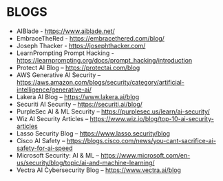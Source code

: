 # BLOGS
- AIBlade - https://www.aiblade.net/
- EmbraceTheRed - https://embracethered.com/blog/
- Joseph Thacker - https://josephthacker.com/
- LearnPrompting Prompt Hacking - https://learnprompting.org/docs/prompt_hacking/introduction
- Protect AI Blog – https://protectai.com/blog
- AWS Generative AI Security – https://aws.amazon.com/blogs/security/category/artificial-intelligence/generative-ai/
- Lakera AI Blog – https://www.lakera.ai/blog
- Securiti AI Security – https://securiti.ai/blog/
- PurpleSec AI & ML Security – https://purplesec.us/learn/ai-security/
- Wiz AI Security Articles – https://www.wiz.io/blog/top-10-ai-security-articles
- Lasso Security Blog – https://www.lasso.security/blog
- Cisco AI Safety – https://blogs.cisco.com/news/you-cant-sacrifice-ai-safety-for-ai-speed
- Microsoft Security: AI & ML – https://www.microsoft.com/en-us/security/blog/topic/ai-and-machine-learning/
- Vectra AI Cybersecurity Blog – https://www.vectra.ai/blog


